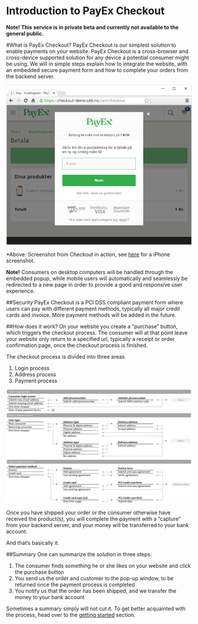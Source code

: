 # Introduction to PayEx Checkout
**Note! This service is in private beta and currently not available to the general public.**

#What is PayEx Checkout?
PayEx Checkout is our simplest solution to enable payments on your website. PayEx Checkout is a cross-browser and cross-device supported solution for any device a potential consumer might be using. We will in simple steps explain how to integrate the website, with an embedded secure payment form and how to complete your orders from the backend server. 

![Screenshot](img/checkout.png)

*Above: Screenshot from Checkout in action, see [here](img/iphone.png) for a iPhone screenshot.

__Note!__ Consumers on desktop computers will be handled through the embedded popup, while mobile users will automatically and seamlessly be redirected to a new page in order to provide a good and responsive user experience.

##Security
PayEx Checkout is a PCI DSS compliant payment form where users can pay with different payment methods, typically all major credit cards and invoice. More payment methods will be added in the future. 

##How does it work?
On your website you create a “purchase” button, which triggers the checkout process. The consumer will at that point leave your website only return to a specified url, typically a receipt or order confirmation page, once the checkout process is finished.

The checkout process is divided into three areas

1. Login process
2. Address process
3. Payment process

![Screenshot](img/ui-flow.png)


Once you have shipped your order or the consumer otherwise have received the product(s), you will complete the payment with a “capture” from your backend server, and your money will be transferred to your bank account.

And that’s basically it. 

##Summary
One can summarize the solution in three steps:

1. The consumer finds something he or she likes on your website and click the purchase button
2. You send us the order and customer to the pop-up window, to be returned once the payment process is completed
3. You notify us that the order has been shipped, and we transfer the money to your bank account

Sometimes a summary simply will not cut it. To get better acquainted with the process, head over to the [getting started](implementation) section.


